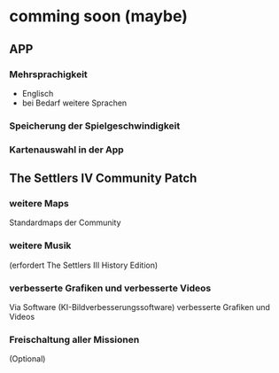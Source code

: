 # comming soon (maybe)
## APP

### Mehrsprachigkeit
- Englisch
- bei Bedarf weitere Sprachen

### Speicherung der Spielgeschwindigkeit

### Kartenauswahl in der App

## The Settlers IV Community Patch

### weitere Maps
Standardmaps der Community
### weitere Musik
(erfordert The Settlers III History Edition)
### verbesserte Grafiken und verbesserte Videos
Via Software (KI-Bildverbesserungssoftware) verbesserte Grafiken und Videos
### Freischaltung aller Missionen
(Optional)
